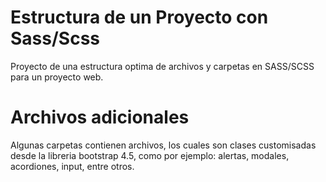 # Estructura de un Proyecto con Sass/Scss
Proyecto de una estructura optima de archivos y carpetas en SASS/SCSS para un proyecto web.

# Archivos adicionales
Algunas carpetas contienen archivos, los cuales son clases customisadas desde la libreria bootstrap 4.5, como por ejemplo: alertas, modales, acordiones, input, entre otros.